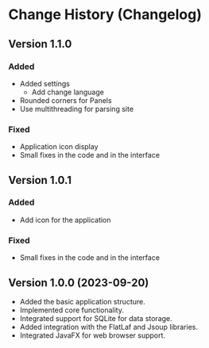 # Change History (Changelog)

## Version 1.1.0
### Added
* Added settings
  + Add change language
* Rounded corners for Panels
* Use multithreading for parsing site
### Fixed
* Application icon display
* Small fixes in the code and in the interface

## Version 1.0.1 
### Added
* Add icon for the application
### Fixed
- Small fixes in the code and in the interface

## Version 1.0.0 (2023-09-20)
* Added the basic application structure.
* Implemented core functionality.
* Integrated support for SQLite for data storage.
* Added integration with the FlatLaf and Jsoup libraries.
* Integrated JavaFX for web browser support.